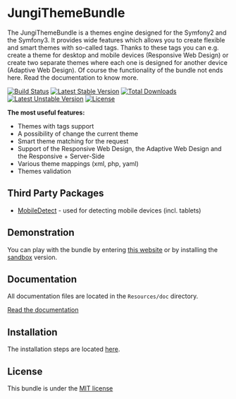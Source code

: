 JungiThemeBundle
================

The JungiThemeBundle is a themes engine designed for the Symfony2 and the Symfony3. It provides wide features which allows
you to create flexible and smart themes with so-called tags. Thanks to these tags you can e.g. create a theme for desktop
and mobile devices (Responsive Web Design) or create two separate themes where each one is designed for another device
(Adaptive Web Design). Of course the functionality of the bundle not ends here. Read the documentation to know more.

[![Build Status](https://travis-ci.org/piku235/JungiThemeBundle.svg?branch=master)](https://travis-ci.org/piku235/JungiThemeBundle)
[![Latest Stable Version](https://poser.pugx.org/jungi/theme-bundle/v/stable)](https://packagist.org/packages/jungi/theme-bundle) 
[![Total Downloads](https://poser.pugx.org/jungi/theme-bundle/downloads)](https://packagist.org/packages/jungi/theme-bundle) [![Latest Unstable Version](https://poser.pugx.org/jungi/theme-bundle/v/unstable)](https://packagist.org/packages/jungi/theme-bundle) 
[![License](https://poser.pugx.org/jungi/theme-bundle/license)](https://packagist.org/packages/jungi/theme-bundle)

**The most useful features:**

* Themes with tags support
* A possibility of change the current theme
* Smart theme matching for the request
* Support of the Responsive Web Design, the Adaptive Web Design and the Responsive + Server-Side
* Various theme mappings (xml, php, yaml)
* Themes validation

Third Party Packages
--------------------

* [MobileDetect](https://github.com/serbanghita/Mobile-Detect) - used for detecting mobile devices (incl. tablets)

Demonstration
-------------

You can play with the bundle by entering [this website](http://jungitheme.gsroka.com/) or by installing the [sandbox](https://github.com/piku235/JungiThemeBundleSandbox) version.

Documentation
-------------

All documentation files are located in the `Resources/doc` directory.

[Read the documentation](https://github.com/piku235/JungiThemeBundle/tree/master/Resources/doc/index.md)

Installation
------------

The installation steps are located [here](https://github.com/piku235/JungiThemeBundle/tree/master/Resources/doc/installation.md).

License
-------

This bundle is under the [MIT license](https://github.com/piku235/JungiThemeBundle/blob/master/Resources/meta/LICENSE)

